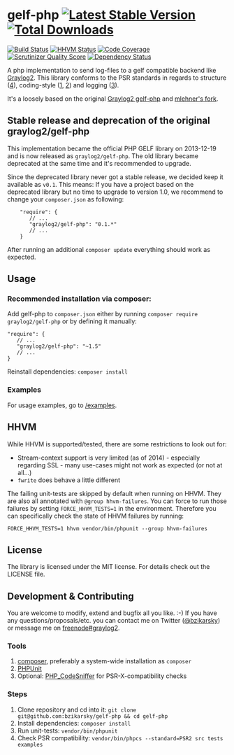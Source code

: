 gelf-php [![Latest Stable Version](https://img.shields.io/packagist/v/graylog2/gelf-php.svg?style=flat-square)](https://packagist.org/packages/graylog2/gelf-php) [![Total Downloads](https://img.shields.io/packagist/dt/graylog2/gelf-php.svg?style=flat-square)](https://packagist.org/packages/graylog2/gelf-php) 
========
[![Build Status](https://img.shields.io/travis/bzikarsky/gelf-php.svg?style=flat-square)](https://travis-ci.org/bzikarsky/gelf-php)
[![HHVM Status](https://img.shields.io/hhvm/graylog2/gelf-php.svg?style=flat-square)](http://hhvm.h4cc.de/package/graylog2/gelf-php)
[![Code Coverage](https://img.shields.io/scrutinizer/coverage/g/bzikarsky/gelf-php.svg?style=flat-square)](https://scrutinizer-ci.com/g/bzikarsky/gelf-php/)
[![Scrutinizer Quality Score](https://img.shields.io/scrutinizer/g/bzikarsky/gelf-php.svg?style=flat-square)](https://scrutinizer-ci.com/g/bzikarsky/gelf-php/)
[![Dependency Status](https://img.shields.io/versioneye/d/php/graylog2:gelf-php.svg?style=flat-square)](https://www.versioneye.com/user/projects/52591e23632bac78d0000047)


A php implementation to send log-files to a gelf compatible backend like [Graylog2](http://graylog2.org/).
This library conforms to the PSR standards in regards to structure ([4](http://www.php-fig.org/psr/psr-4/)),
coding-style ([1](https://github.com/php-fig/fig-standards/blob/master/accepted/PSR-1-basic-coding-standard.md),
[2](https://github.com/php-fig/fig-standards/blob/master/accepted/PSR-2-coding-style-guide.md))
and logging ([3](https://github.com/php-fig/fig-standards/blob/master/accepted/PSR-3-logger-interface.md)).

It's a loosely based on the original [Graylog2 gelf-php](https://github.com/Graylog2/gelf-php)
and [mlehner's fork](https://github.com/mlehner/gelf-php).

Stable release and deprecation of the original graylog2/gelf-php
----------------------------------------------------------------

This implementation became the official PHP GELF library on 2013-12-19 and is now released as `graylog2/gelf-php`.
The old library became deprecated at the same time and it's recommended to upgrade.

Since the deprecated library never got a stable release, we decided keep it available as `v0.1`. This means:
If you have a project based on the deprecated library but no time to upgrade to version 1.0, we recommend to change your
`composer.json` as following:

        "require": {
           // ...
           "graylog2/gelf-php": "0.1.*"
           // ...
        }

After running an additional `composer update` everything should work as expected.

Usage
-----

### Recommended installation via composer:

Add gelf-php to `composer.json` either by running `composer require graylog2/gelf-php` or by defining it manually:

    "require": {
       // ...
       "graylog2/gelf-php": "~1.5"
       // ...
    }

Reinstall dependencies: `composer install`

### Examples

For usage examples, go to [/examples](https://github.com/bzikarsky/gelf-php/tree/master/examples).

HHVM
----

While HHVM is supported/tested, there are some restrictions to look out for:
- Stream-context support is very limited (as of 2014) - especially regarding SSL - many use-cases might not work as expected (or not at all...)
- `fwrite` does behave a little different

The failing unit-tests are skipped by default when running on HHVM. They are also all annotated with `@group hhvm-failures`.
You can force to run those failures by setting `FORCE_HHVM_TESTS=1` in the environment. Therefore you can specifically check
the state of HHVM failures by running:

    FORCE_HHVM_TESTS=1 hhvm vendor/bin/phpunit --group hhvm-failures


License
-------

The library is licensed under the MIT license. For details check out the LICENSE file.


Development & Contributing
--------------------------

You are welcome to modify, extend and bugfix all you like. :-)
If you have any questions/proposals/etc. you can contact me on Twitter ([@bzikarsky](https://twitter.com/bzikarsky)) or message me on [freenode#graylog2](irc://irc.freenode.net#graylog2).

### Tools
1. [composer](http://getcomposer.org), preferably a system-wide installation as `composer`
2. [PHPUnit](http://phpunit.de/manual/current/en/installation.html)
3. Optional: [PHP_CodeSniffer](https://github.com/squizlabs/PHP_CodeSniffer) for PSR-X-compatibility checks

### Steps
1. Clone repository and cd into it: `git clone git@github.com:bzikarsky/gelf-php && cd gelf-php`
2. Install dependencies: `composer install`
3. Run unit-tests: `vendor/bin/phpunit`
4. Check PSR compatibility: `vendor/bin/phpcs --standard=PSR2 src tests examples`
